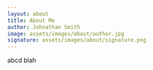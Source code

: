 ```yaml
---
layout: about
title: About Me
author: Johnathan Smith
image: assets/images/about/author.jpg
signature: assets/images/about/signature.png
---
```


abcd blah
